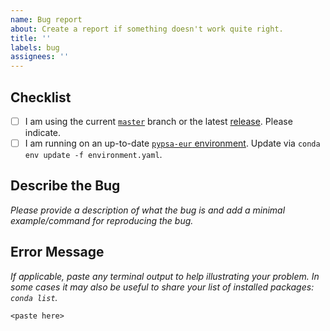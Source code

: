 ```yaml
---
name: Bug report
about: Create a report if something doesn't work quite right.
title: ''
labels: bug
assignees: ''
---
```


<!-- Please do not post usage questions here. Ask them on the PyPSA mailing list: https://groups.google.com/forum/#!forum/pypsa -->

## Checklist

- [ ] I am using the current [`master`](https://github.com/PyPSA/pypsa-eur/tree/master) branch or the latest [release](https://github.com/PyPSA/pypsa-eur/releases). Please indicate.
- [ ] I am running on an up-to-date [`pypsa-eur` environment](https://github.com/PyPSA/pypsa-eur/blob/master/environment.yaml). Update via `conda env update -f environment.yaml`.

## Describe the Bug

*Please provide a description of what the bug is and add a minimal example/command for reproducing the bug.*

## Error Message

*If applicable, paste any terminal output to help illustrating your problem.*
*In some cases it may also be useful to share your list of installed packages: `conda list`.*

```
<paste here>
```
